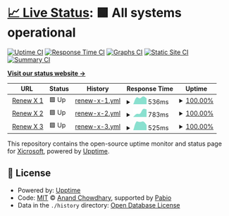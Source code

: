 # [📈 Live Status](https://e5-status.xicro.pp.ua): <!--live status--> **🟩 All systems operational**

[![Uptime CI](https://github.com/Xicrosoft/e5-uptime/workflows/Uptime%20CI/badge.svg)](https://github.com/Xicrosoft/e5-uptime/actions?query=workflow%3A%22Uptime+CI%22)
[![Response Time CI](https://github.com/Xicrosoft/e5-uptime/workflows/Response%20Time%20CI/badge.svg)](https://github.com/Xicrosoft/e5-uptime/actions?query=workflow%3A%22Response+Time+CI%22)
[![Graphs CI](https://github.com/Xicrosoft/e5-uptime/workflows/Graphs%20CI/badge.svg)](https://github.com/Xicrosoft/e5-uptime/actions?query=workflow%3A%22Graphs+CI%22)
[![Static Site CI](https://github.com/Xicrosoft/e5-uptime/workflows/Static%20Site%20CI/badge.svg)](https://github.com/Xicrosoft/e5-uptime/actions?query=workflow%3A%22Static+Site+CI%22)
[![Summary CI](https://github.com/Xicrosoft/e5-uptime/workflows/Summary%20CI/badge.svg)](https://github.com/Xicrosoft/e5-uptime/actions?query=workflow%3A%22Summary+CI%22)

[**Visit our status website →**](https://e5-status.xicro.pp.ua)

<!--start: status pages-->
<!-- This summary is generated by Upptime (https://github.com/upptime/upptime) -->
<!-- Do not edit this manually, your changes will be overwritten -->
<!-- prettier-ignore -->
| URL | Status | History | Response Time | Uptime |
| --- | ------ | ------- | ------------- | ------ |
| <img alt="" src="https://icons.duckduckgo.com/ip3/e5-1.xicro.pp.ua.ico" height="13"> [Renew X 1](https://e5-1.xicro.pp.ua) | 🟩 Up | [renew-x-1.yml](https://github.com/Xicrosoft/e5-uptime/commits/HEAD/history/renew-x-1.yml) | <details><summary><img alt="Response time graph" src="./graphs/renew-x-1/response-time-week.png" height="20"> 536ms</summary><br><a href="https://e5-status.xicro.pp.ua/history/renew-x-1"><img alt="Response time 536" src="https://img.shields.io/endpoint?url=https%3A%2F%2Fraw.githubusercontent.com%2FXicrosoft%2Fe5-uptime%2FHEAD%2Fapi%2Frenew-x-1%2Fresponse-time.json"></a><br><a href="https://e5-status.xicro.pp.ua/history/renew-x-1"><img alt="24-hour response time 561" src="https://img.shields.io/endpoint?url=https%3A%2F%2Fraw.githubusercontent.com%2FXicrosoft%2Fe5-uptime%2FHEAD%2Fapi%2Frenew-x-1%2Fresponse-time-day.json"></a><br><a href="https://e5-status.xicro.pp.ua/history/renew-x-1"><img alt="7-day response time 536" src="https://img.shields.io/endpoint?url=https%3A%2F%2Fraw.githubusercontent.com%2FXicrosoft%2Fe5-uptime%2FHEAD%2Fapi%2Frenew-x-1%2Fresponse-time-week.json"></a><br><a href="https://e5-status.xicro.pp.ua/history/renew-x-1"><img alt="30-day response time 536" src="https://img.shields.io/endpoint?url=https%3A%2F%2Fraw.githubusercontent.com%2FXicrosoft%2Fe5-uptime%2FHEAD%2Fapi%2Frenew-x-1%2Fresponse-time-month.json"></a><br><a href="https://e5-status.xicro.pp.ua/history/renew-x-1"><img alt="1-year response time 536" src="https://img.shields.io/endpoint?url=https%3A%2F%2Fraw.githubusercontent.com%2FXicrosoft%2Fe5-uptime%2FHEAD%2Fapi%2Frenew-x-1%2Fresponse-time-year.json"></a></details> | <details><summary><a href="https://e5-status.xicro.pp.ua/history/renew-x-1">100.00%</a></summary><a href="https://e5-status.xicro.pp.ua/history/renew-x-1"><img alt="All-time uptime 100.00%" src="https://img.shields.io/endpoint?url=https%3A%2F%2Fraw.githubusercontent.com%2FXicrosoft%2Fe5-uptime%2FHEAD%2Fapi%2Frenew-x-1%2Fuptime.json"></a><br><a href="https://e5-status.xicro.pp.ua/history/renew-x-1"><img alt="24-hour uptime 100.00%" src="https://img.shields.io/endpoint?url=https%3A%2F%2Fraw.githubusercontent.com%2FXicrosoft%2Fe5-uptime%2FHEAD%2Fapi%2Frenew-x-1%2Fuptime-day.json"></a><br><a href="https://e5-status.xicro.pp.ua/history/renew-x-1"><img alt="7-day uptime 100.00%" src="https://img.shields.io/endpoint?url=https%3A%2F%2Fraw.githubusercontent.com%2FXicrosoft%2Fe5-uptime%2FHEAD%2Fapi%2Frenew-x-1%2Fuptime-week.json"></a><br><a href="https://e5-status.xicro.pp.ua/history/renew-x-1"><img alt="30-day uptime 100.00%" src="https://img.shields.io/endpoint?url=https%3A%2F%2Fraw.githubusercontent.com%2FXicrosoft%2Fe5-uptime%2FHEAD%2Fapi%2Frenew-x-1%2Fuptime-month.json"></a><br><a href="https://e5-status.xicro.pp.ua/history/renew-x-1"><img alt="1-year uptime 100.00%" src="https://img.shields.io/endpoint?url=https%3A%2F%2Fraw.githubusercontent.com%2FXicrosoft%2Fe5-uptime%2FHEAD%2Fapi%2Frenew-x-1%2Fuptime-year.json"></a></details>
| <img alt="" src="https://icons.duckduckgo.com/ip3/e5-2.xicro.pp.ua.ico" height="13"> [Renew X 2](https://e5-2.xicro.pp.ua) | 🟩 Up | [renew-x-2.yml](https://github.com/Xicrosoft/e5-uptime/commits/HEAD/history/renew-x-2.yml) | <details><summary><img alt="Response time graph" src="./graphs/renew-x-2/response-time-week.png" height="20"> 783ms</summary><br><a href="https://e5-status.xicro.pp.ua/history/renew-x-2"><img alt="Response time 783" src="https://img.shields.io/endpoint?url=https%3A%2F%2Fraw.githubusercontent.com%2FXicrosoft%2Fe5-uptime%2FHEAD%2Fapi%2Frenew-x-2%2Fresponse-time.json"></a><br><a href="https://e5-status.xicro.pp.ua/history/renew-x-2"><img alt="24-hour response time 979" src="https://img.shields.io/endpoint?url=https%3A%2F%2Fraw.githubusercontent.com%2FXicrosoft%2Fe5-uptime%2FHEAD%2Fapi%2Frenew-x-2%2Fresponse-time-day.json"></a><br><a href="https://e5-status.xicro.pp.ua/history/renew-x-2"><img alt="7-day response time 783" src="https://img.shields.io/endpoint?url=https%3A%2F%2Fraw.githubusercontent.com%2FXicrosoft%2Fe5-uptime%2FHEAD%2Fapi%2Frenew-x-2%2Fresponse-time-week.json"></a><br><a href="https://e5-status.xicro.pp.ua/history/renew-x-2"><img alt="30-day response time 783" src="https://img.shields.io/endpoint?url=https%3A%2F%2Fraw.githubusercontent.com%2FXicrosoft%2Fe5-uptime%2FHEAD%2Fapi%2Frenew-x-2%2Fresponse-time-month.json"></a><br><a href="https://e5-status.xicro.pp.ua/history/renew-x-2"><img alt="1-year response time 783" src="https://img.shields.io/endpoint?url=https%3A%2F%2Fraw.githubusercontent.com%2FXicrosoft%2Fe5-uptime%2FHEAD%2Fapi%2Frenew-x-2%2Fresponse-time-year.json"></a></details> | <details><summary><a href="https://e5-status.xicro.pp.ua/history/renew-x-2">100.00%</a></summary><a href="https://e5-status.xicro.pp.ua/history/renew-x-2"><img alt="All-time uptime 100.00%" src="https://img.shields.io/endpoint?url=https%3A%2F%2Fraw.githubusercontent.com%2FXicrosoft%2Fe5-uptime%2FHEAD%2Fapi%2Frenew-x-2%2Fuptime.json"></a><br><a href="https://e5-status.xicro.pp.ua/history/renew-x-2"><img alt="24-hour uptime 100.00%" src="https://img.shields.io/endpoint?url=https%3A%2F%2Fraw.githubusercontent.com%2FXicrosoft%2Fe5-uptime%2FHEAD%2Fapi%2Frenew-x-2%2Fuptime-day.json"></a><br><a href="https://e5-status.xicro.pp.ua/history/renew-x-2"><img alt="7-day uptime 100.00%" src="https://img.shields.io/endpoint?url=https%3A%2F%2Fraw.githubusercontent.com%2FXicrosoft%2Fe5-uptime%2FHEAD%2Fapi%2Frenew-x-2%2Fuptime-week.json"></a><br><a href="https://e5-status.xicro.pp.ua/history/renew-x-2"><img alt="30-day uptime 100.00%" src="https://img.shields.io/endpoint?url=https%3A%2F%2Fraw.githubusercontent.com%2FXicrosoft%2Fe5-uptime%2FHEAD%2Fapi%2Frenew-x-2%2Fuptime-month.json"></a><br><a href="https://e5-status.xicro.pp.ua/history/renew-x-2"><img alt="1-year uptime 100.00%" src="https://img.shields.io/endpoint?url=https%3A%2F%2Fraw.githubusercontent.com%2FXicrosoft%2Fe5-uptime%2FHEAD%2Fapi%2Frenew-x-2%2Fuptime-year.json"></a></details>
| <img alt="" src="https://icons.duckduckgo.com/ip3/e5-3.xicro.pp.ua.ico" height="13"> [Renew X 3](https://e5-3.xicro.pp.ua) | 🟩 Up | [renew-x-3.yml](https://github.com/Xicrosoft/e5-uptime/commits/HEAD/history/renew-x-3.yml) | <details><summary><img alt="Response time graph" src="./graphs/renew-x-3/response-time-week.png" height="20"> 525ms</summary><br><a href="https://e5-status.xicro.pp.ua/history/renew-x-3"><img alt="Response time 525" src="https://img.shields.io/endpoint?url=https%3A%2F%2Fraw.githubusercontent.com%2FXicrosoft%2Fe5-uptime%2FHEAD%2Fapi%2Frenew-x-3%2Fresponse-time.json"></a><br><a href="https://e5-status.xicro.pp.ua/history/renew-x-3"><img alt="24-hour response time 494" src="https://img.shields.io/endpoint?url=https%3A%2F%2Fraw.githubusercontent.com%2FXicrosoft%2Fe5-uptime%2FHEAD%2Fapi%2Frenew-x-3%2Fresponse-time-day.json"></a><br><a href="https://e5-status.xicro.pp.ua/history/renew-x-3"><img alt="7-day response time 525" src="https://img.shields.io/endpoint?url=https%3A%2F%2Fraw.githubusercontent.com%2FXicrosoft%2Fe5-uptime%2FHEAD%2Fapi%2Frenew-x-3%2Fresponse-time-week.json"></a><br><a href="https://e5-status.xicro.pp.ua/history/renew-x-3"><img alt="30-day response time 525" src="https://img.shields.io/endpoint?url=https%3A%2F%2Fraw.githubusercontent.com%2FXicrosoft%2Fe5-uptime%2FHEAD%2Fapi%2Frenew-x-3%2Fresponse-time-month.json"></a><br><a href="https://e5-status.xicro.pp.ua/history/renew-x-3"><img alt="1-year response time 525" src="https://img.shields.io/endpoint?url=https%3A%2F%2Fraw.githubusercontent.com%2FXicrosoft%2Fe5-uptime%2FHEAD%2Fapi%2Frenew-x-3%2Fresponse-time-year.json"></a></details> | <details><summary><a href="https://e5-status.xicro.pp.ua/history/renew-x-3">100.00%</a></summary><a href="https://e5-status.xicro.pp.ua/history/renew-x-3"><img alt="All-time uptime 100.00%" src="https://img.shields.io/endpoint?url=https%3A%2F%2Fraw.githubusercontent.com%2FXicrosoft%2Fe5-uptime%2FHEAD%2Fapi%2Frenew-x-3%2Fuptime.json"></a><br><a href="https://e5-status.xicro.pp.ua/history/renew-x-3"><img alt="24-hour uptime 100.00%" src="https://img.shields.io/endpoint?url=https%3A%2F%2Fraw.githubusercontent.com%2FXicrosoft%2Fe5-uptime%2FHEAD%2Fapi%2Frenew-x-3%2Fuptime-day.json"></a><br><a href="https://e5-status.xicro.pp.ua/history/renew-x-3"><img alt="7-day uptime 100.00%" src="https://img.shields.io/endpoint?url=https%3A%2F%2Fraw.githubusercontent.com%2FXicrosoft%2Fe5-uptime%2FHEAD%2Fapi%2Frenew-x-3%2Fuptime-week.json"></a><br><a href="https://e5-status.xicro.pp.ua/history/renew-x-3"><img alt="30-day uptime 100.00%" src="https://img.shields.io/endpoint?url=https%3A%2F%2Fraw.githubusercontent.com%2FXicrosoft%2Fe5-uptime%2FHEAD%2Fapi%2Frenew-x-3%2Fuptime-month.json"></a><br><a href="https://e5-status.xicro.pp.ua/history/renew-x-3"><img alt="1-year uptime 100.00%" src="https://img.shields.io/endpoint?url=https%3A%2F%2Fraw.githubusercontent.com%2FXicrosoft%2Fe5-uptime%2FHEAD%2Fapi%2Frenew-x-3%2Fuptime-year.json"></a></details>

<!--end: status pages-->

This repository contains the open-source uptime monitor and status page for [Xicrosoft](https://linktr.ee/xicrosoft), powered by [Upptime](https://github.com/upptime/upptime).

## 📄 License

- Powered by: [Upptime](https://github.com/upptime/upptime)
- Code: [MIT](./LICENSE) © [Anand Chowdhary](https://anandchowdhary.com), supported by [Pabio](https://pabio.com)
- Data in the `./history` directory: [Open Database License](https://opendatacommons.org/licenses/odbl/1-0/)
